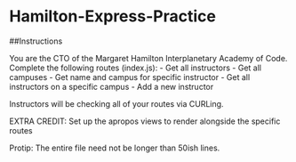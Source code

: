 # Hamilton-Express-Practice

##Instructions

You are the CTO of the Margaret Hamilton Interplanetary Academy of Code. Complete the following routes (index.js):
	- Get all instructors
	- Get all campuses
	- Get name and campus for specific instructor
	- Get all instructors on a specific campus
	- Add a new instructor

Instructors will be checking all of your routes via CURLing. 

EXTRA CREDIT:
	Set up the apropos views to render alongside the specific routes 

Protip: The entire file need not be longer than 50ish lines. 

